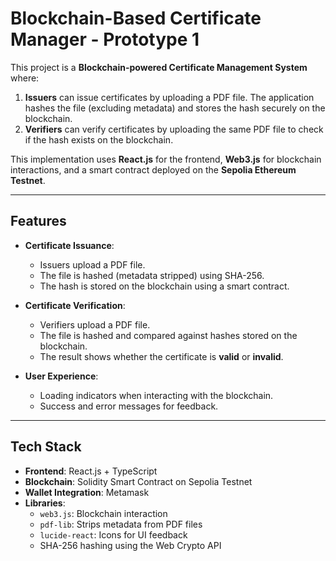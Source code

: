 # Blockchain-Based Certificate Manager - Prototype 1

This project is a **Blockchain-powered Certificate Management System** where:
1. **Issuers** can issue certificates by uploading a PDF file. The application hashes the file (excluding metadata) and stores the hash securely on the blockchain.
2. **Verifiers** can verify certificates by uploading the same PDF file to check if the hash exists on the blockchain.

This implementation uses **React.js** for the frontend, **Web3.js** for blockchain interactions, and a smart contract deployed on the **Sepolia Ethereum Testnet**.

---

## **Features**

- **Certificate Issuance**:
   - Issuers upload a PDF file.
   - The file is hashed (metadata stripped) using SHA-256.
   - The hash is stored on the blockchain using a smart contract.

- **Certificate Verification**:
   - Verifiers upload a PDF file.
   - The file is hashed and compared against hashes stored on the blockchain.
   - The result shows whether the certificate is **valid** or **invalid**.

- **User Experience**:
   - Loading indicators when interacting with the blockchain.
   - Success and error messages for feedback.

---

## **Tech Stack**

- **Frontend**: React.js + TypeScript
- **Blockchain**: Solidity Smart Contract on Sepolia Testnet
- **Wallet Integration**: Metamask
- **Libraries**:
   - `web3.js`: Blockchain interaction
   - `pdf-lib`: Strips metadata from PDF files
   - `lucide-react`: Icons for UI feedback
   - SHA-256 hashing using the Web Crypto API
